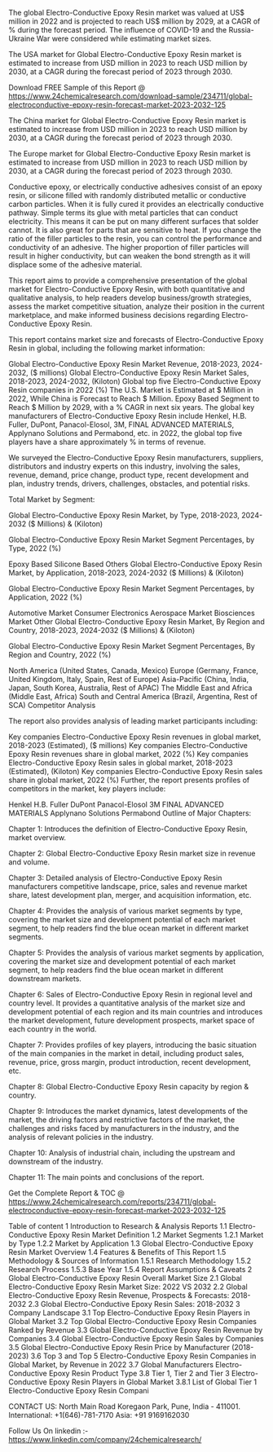 The global Electro-Conductive Epoxy Resin market was valued at US$ million in 2022 and is projected to reach US$ million by 2029, at a CAGR of % during the forecast period. The influence of COVID-19 and the Russia-Ukraine War were considered while estimating market sizes.

The USA market for Global Electro-Conductive Epoxy Resin  market is estimated to increase from USD million in 2023 to reach USD million by 2030, at a CAGR during the forecast period of 2023 through 2030.

Download FREE Sample of this Report @ https://www.24chemicalresearch.com/download-sample/234711/global-electroconductive-epoxy-resin-forecast-market-2023-2032-125

The China market for Global Electro-Conductive Epoxy Resin  market is estimated to increase from USD million in 2023 to reach USD million by 2030, at a CAGR during the forecast period of 2023 through 2030.

The Europe market for Global Electro-Conductive Epoxy Resin market is estimated to increase from USD million in 2023 to reach USD million by 2030, at a CAGR during the forecast period of 2023 through 2030.

Conductive epoxy, or electrically conductive adhesives consist of an epoxy resin, or silicone filled with randomly distributed metallic or conductive carbon particles. When it is fully cured it provides an electrically conductive pathway. Simple terms its glue with metal particles that can conduct electricity. This means it can be put on many different surfaces that solder cannot. It is also great for parts that are sensitive to heat. If you change the ratio of the filler particles to the resin, you can control the performance and conductivity of an adhesive. The higher proportion of filler particles will result in higher conductivity, but can weaken the bond strength as it will displace some of the adhesive material.

This report aims to provide a comprehensive presentation of the global market for Electro-Conductive Epoxy Resin, with both quantitative and qualitative analysis, to help readers develop business/growth strategies, assess the market competitive situation, analyze their position in the current marketplace, and make informed business decisions regarding Electro-Conductive Epoxy Resin.

This report contains market size and forecasts of Electro-Conductive Epoxy Resin in global, including the following market information:

Global Electro-Conductive Epoxy Resin Market Revenue, 2018-2023, 2024-2032, ($ millions)
Global Electro-Conductive Epoxy Resin Market Sales, 2018-2023, 2024-2032, (Kiloton)
Global top five Electro-Conductive Epoxy Resin companies in 2022 (%)
The U.S. Market is Estimated at $ Million in 2022, While China is Forecast to Reach $ Million.
Epoxy Based Segment to Reach $ Million by 2029, with a % CAGR in next six years.
The global key manufacturers of Electro-Conductive Epoxy Resin include Henkel, H.B. Fuller, DuPont, Panacol-Elosol, 3M, FINAL ADVANCED MATERIALS, Applynano Solutions and Permabond, etc. in 2022, the global top five players have a share approximately % in terms of revenue.

We surveyed the Electro-Conductive Epoxy Resin manufacturers, suppliers, distributors and industry experts on this industry, involving the sales, revenue, demand, price change, product type, recent development and plan, industry trends, drivers, challenges, obstacles, and potential risks.

Total Market by Segment:

Global Electro-Conductive Epoxy Resin Market, by Type, 2018-2023, 2024-2032 ($ Millions) & (Kiloton)

Global Electro-Conductive Epoxy Resin Market Segment Percentages, by Type, 2022 (%)

Epoxy Based
Silicone Based
Others
Global Electro-Conductive Epoxy Resin Market, by Application, 2018-2023, 2024-2032 ($ Millions) & (Kiloton)

Global Electro-Conductive Epoxy Resin Market Segment Percentages, by Application, 2022 (%)

Automotive Market
Consumer Electronics
Aerospace Market
Biosciences Market
Other
Global Electro-Conductive Epoxy Resin Market, By Region and Country, 2018-2023, 2024-2032 ($ Millions) & (Kiloton)

Global Electro-Conductive Epoxy Resin Market Segment Percentages, By Region and Country, 2022 (%)

North America (United States, Canada, Mexico)
Europe (Germany, France, United Kingdom, Italy, Spain, Rest of Europe)
Asia-Pacific (China, India, Japan, South Korea, Australia, Rest of APAC)
The Middle East and Africa (Middle East, Africa)
South and Central America (Brazil, Argentina, Rest of SCA)
Competitor Analysis

The report also provides analysis of leading market participants including:

Key companies Electro-Conductive Epoxy Resin revenues in global market, 2018-2023 (Estimated), ($ millions)
Key companies Electro-Conductive Epoxy Resin revenues share in global market, 2022 (%)
Key companies Electro-Conductive Epoxy Resin sales in global market, 2018-2023 (Estimated), (Kiloton)
Key companies Electro-Conductive Epoxy Resin sales share in global market, 2022 (%)
Further, the report presents profiles of competitors in the market, key players include:

Henkel
H.B. Fuller
DuPont
Panacol-Elosol
3M
FINAL ADVANCED MATERIALS
Applynano Solutions
Permabond
Outline of Major Chapters:

Chapter 1: Introduces the definition of Electro-Conductive Epoxy Resin, market overview.

Chapter 2: Global Electro-Conductive Epoxy Resin market size in revenue and volume.

Chapter 3: Detailed analysis of Electro-Conductive Epoxy Resin manufacturers competitive landscape, price, sales and revenue market share, latest development plan, merger, and acquisition information, etc.

Chapter 4: Provides the analysis of various market segments by type, covering the market size and development potential of each market segment, to help readers find the blue ocean market in different market segments.

Chapter 5: Provides the analysis of various market segments by application, covering the market size and development potential of each market segment, to help readers find the blue ocean market in different downstream markets.

Chapter 6: Sales of Electro-Conductive Epoxy Resin in regional level and country level. It provides a quantitative analysis of the market size and development potential of each region and its main countries and introduces the market development, future development prospects, market space of each country in the world.

Chapter 7: Provides profiles of key players, introducing the basic situation of the main companies in the market in detail, including product sales, revenue, price, gross margin, product introduction, recent development, etc.

Chapter 8: Global Electro-Conductive Epoxy Resin capacity by region & country.

Chapter 9: Introduces the market dynamics, latest developments of the market, the driving factors and restrictive factors of the market, the challenges and risks faced by manufacturers in the industry, and the analysis of relevant policies in the industry.

Chapter 10: Analysis of industrial chain, including the upstream and downstream of the industry.

Chapter 11: The main points and conclusions of the report.

Get the Complete Report & TOC @ https://www.24chemicalresearch.com/reports/234711/global-electroconductive-epoxy-resin-forecast-market-2023-2032-125

Table of content
1 Introduction to Research & Analysis Reports
1.1 Electro-Conductive Epoxy Resin Market Definition
1.2 Market Segments
1.2.1 Market by Type
1.2.2 Market by Application
1.3 Global Electro-Conductive Epoxy Resin Market Overview
1.4 Features & Benefits of This Report
1.5 Methodology & Sources of Information
1.5.1 Research Methodology
1.5.2 Research Process
1.5.3 Base Year
1.5.4 Report Assumptions & Caveats
2 Global Electro-Conductive Epoxy Resin Overall Market Size
2.1 Global Electro-Conductive Epoxy Resin Market Size: 2022 VS 2032
2.2 Global Electro-Conductive Epoxy Resin Revenue, Prospects & Forecasts: 2018-2032
2.3 Global Electro-Conductive Epoxy Resin Sales: 2018-2032
3 Company Landscape
3.1 Top Electro-Conductive Epoxy Resin Players in Global Market
3.2 Top Global Electro-Conductive Epoxy Resin Companies Ranked by Revenue
3.3 Global Electro-Conductive Epoxy Resin Revenue by Companies
3.4 Global Electro-Conductive Epoxy Resin Sales by Companies
3.5 Global Electro-Conductive Epoxy Resin Price by Manufacturer (2018-2023)
3.6 Top 3 and Top 5 Electro-Conductive Epoxy Resin Companies in Global Market, by Revenue in 2022
3.7 Global Manufacturers Electro-Conductive Epoxy Resin Product Type
3.8 Tier 1, Tier 2 and Tier 3 Electro-Conductive Epoxy Resin Players in Global Market
3.8.1 List of Global Tier 1 Electro-Conductive Epoxy Resin Compani

CONTACT US:
North Main Road Koregaon Park, Pune, India - 411001.
International: +1(646)-781-7170
Asia: +91 9169162030

Follow Us On linkedin :- https://www.linkedin.com/company/24chemicalresearch/
